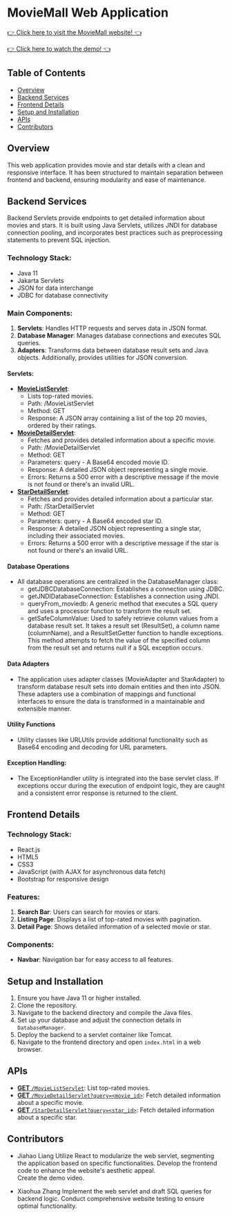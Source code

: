 # MovieMall Web Application

[👉 Click here to visit the MovieMall website! 👈](http://18.222.89.9:8080/movie-mall/)

[👉 Click here to watch the demo! 👈](https://www.youtube.com/watch?v=OHKB2PyAv14)

## Table of Contents
- [Overview](#overview)
- [Backend Services](#backend-services)
- [Frontend Details](#frontend-details)
- [Setup and Installation](#setup-and-installation)
- [APIs](#apis)
- [Contributors](#contributors)

## Overview
This web application provides movie and star details with a clean and responsive interface. It has been structured to maintain separation between frontend and backend, ensuring modularity and ease of maintenance.

## Backend Services
Backend Servlets provide endpoints to get detailed information about movies and stars. It is built using Java Servlets, utilizes JNDI for database connection pooling, and incorporates best practices such as preprocessing statements to prevent SQL injection.

### Technology Stack:
- Java 11
- Jakarta Servlets
- JSON for data interchange
- JDBC for database connectivity

### Main Components:
1. **Servlets**: Handles HTTP requests and serves data in JSON format.
2. **Database Manager**: Manages database connections and executes SQL queries.
3. **Adapters**: Transforms data between database result sets and Java objects. Additionally, provides utilities for JSON conversion.

#### Servlets:
- [**MovieListServlet**](#movielistservlet):
  - Lists top-rated movies.
  - Path: /MovieListServlet
  - Method: GET
  - Response: A JSON array containing a list of the top 20 movies, ordered by their ratings.
- [**MovieDetailServlet**](#moviedetailservlet):
  - Fetches and provides detailed information about a specific movie.
  - Path: /MovieDetailServlet
  - Method: GET
  - Parameters: query - A Base64 encoded movie ID.
  - Response: A detailed JSON object representing a single movie.
  - Errors: Returns a 500 error with a descriptive message if the movie is not found or there's an invalid URL.
- [**StarDetailServlet**](#stardetailservlet):
  - Fetches and provides detailed information about a particular star.
  - Path: /StarDetailServlet
  - Method: GET
  - Parameters: query - A Base64 encoded star ID.
  - Response: A detailed JSON object representing a single star, including their associated movies.
  - Errors: Returns a 500 error with a descriptive message if the star is not found or there's an invalid URL.

#### Database Operations
- All database operations are centralized in the DatabaseManager class:
  - getJDBCDatabaseConnection: Establishes a connection using JDBC.
  - getJNDIDatabaseConnection: Establishes a connection using JNDI.
  - queryFrom_moviedb: A generic method that executes a SQL query and uses a processor function to transform the result set.
  - getSafeColumnValue: Used to safely retrieve column values from a database result set. It takes a result set (ResultSet), a column name (columnName), and a ResultSetGetter function to handle exceptions. This method attempts to fetch the value of the specified column from the result set and returns null if a SQL exception occurs.

#### Data Adapters
- The application uses adapter classes (MovieAdapter and StarAdapter) to transform database result sets into domain entities and then into JSON. These adapters use a combination of mappings and functional interfaces to ensure the data is transformed in a maintainable and extensible manner.

#### Utility Functions
- Utility classes like URLUtils provide additional functionality such as Base64 encoding and decoding for URL parameters.

#### Exception Handling:
- The ExceptionHandler utility is integrated into the base servlet class. If exceptions occur during the execution of endpoint logic, they are caught and a consistent error response is returned to the client.

## Frontend Details

### Technology Stack:
- React.js
- HTML5
- CSS3
- JavaScript (with AJAX for asynchronous data fetch)
- Bootstrap for responsive design

### Features:
1. **Search Bar**: Users can search for movies or stars.
2. **Listing Page**: Displays a list of top-rated movies with pagination.
3. **Detail Page**: Shows detailed information of a selected movie or star.

### Components:
- **Navbar**: Navigation bar for easy access to all features.

## Setup and Installation
1. Ensure you have Java 11 or higher installed.
2. Clone the repository.
3. Navigate to the backend directory and compile the Java files.
4. Set up your database and adjust the connection details in `DatabaseManager`.
5. Deploy the backend to a servlet container like Tomcat.
6. Navigate to the frontend directory and open `index.html` in a web browser.

## APIs
- [**GET** `/MovieListServlet`](#movielistservlet): List top-rated movies.
- [**GET** `/MovieDetailServlet?query=<movie_id>`](#moviedetailservlet): Fetch detailed information about a specific movie.
- [**GET** `/StarDetailServlet?query=<star_id>`](#stardetailservlet): Fetch detailed information about a specific star.

## Contributors
- Jiahao Liang
  Utilize React to modularize the web servlet, segmenting the application based on specific functionalities. Develop the frontend code to enhance the website's aesthetic appeal.   
  Create the demo video.
  
- Xiaohua Zhang
  Implement the web servlet and draft SQL queries for backend logic. Conduct comprehensive website testing to ensure optimal functionality.
  
  
